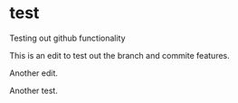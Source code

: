 # test
Testing out github functionality

This is an edit to test out the branch and commite features.

Another edit.

Another test.
